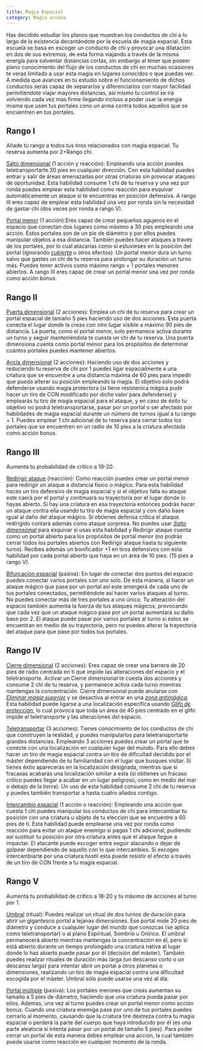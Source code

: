 ```yaml
---
title: Magia Espacial
category: Magia arcana
---
```


Has decidido estudiar los planos que muestran los conductos de chi a lo largo de la existencia decantándote por la escuela de magia espacial. Esta escuela se basa en escoger un conducto de chi  y provocar una dilatación en dos de sus extremos, de esta forma viajando a través de la misma energía para solventar distancias cortas, sin embargo al tener que poseer pleno conocimiento del flujo de los conductos de chi en muchas ocasiones te veras limitado a usar esta magia en lugares conocidos o que puedas ver. A medida que avances en tu estudio sobre el funcionamiento de dichos conductos serás capaz de separarlos y diferenciarlos con mayor facilidad permitiéndote viajar mayores distancias, así mismo tu control se irá volviendo cada vez mas firme llegando incluso a poder usar la energía misma que usen tus portales cono un arma contra todos aquellos que se encuentren en tus portales.

## Rango I

Añade tu rango a todos tus tiros relacionados con magia espacial. Tu reserva aumenta por 2+Rango chi.

<u>Salto dimensional</u> (1 acción y reacción): Empleando una acción puedes teletransportarte 30 pies en cualquier dirección. Con esta habilidad puedes entrar y salir de áreas amenazadas por otras criaturas sin provocar ataques de oportunidad. Esta habilidad consume 1 chi de tu reserva y una vez por ronda puedes emplear esta habilidad como reacción para esquivar automáticamente un ataque si te encuentras en posición defensiva. A rango III eres capaz de emplear esta habilidad una vez por ronda sin la necesidad de gastar chi (dos veces por ronda a rango V).

<u>Portal menor</u> (1 acción):Eres capaz de crear pequeños agujeros en el espacio que conectan dos lugares como máximo a 30 pies empleando una acción. Estos portales son de un pie de diámetro y por ellos puedes manipular objetos a esa distancia. También puedes hacer ataques a través de los portales, por lo cual atacarías como si estuvieses en la posición del portal (ignorando *[cubierta](https://raldamain.com/rules/Reglas%20principales/reglas%20de%20combate.html#cubierta)* u otros efectos). Un portal menor dura un turno salvo que gastes un chi de tu reserva para prolongar su duración un turno más. Puedes tener activos como máximo rango + 1 portales menores abiertos. A rango III eres capaz de crear un portal menor una vez por ronda como acción bonus.

## Rango II

<u>Puerta dimensional</u> (2 acciones): Emplea un chi de tu reserva para crear un portal espacial de tamaño 5 pies haciendo uso de dos acciones. Esta puerta conecta el lugar donde la creas con otro lugar visible a máximo 90 pies de distancia. La puerta, como el portal menor, solo permanece activa durante un turno y seguir manteniéndola te cuesta un chi de tu reserva. Una puerta dimensiona cuenta como portal menor para los propósitos de determinar cuántos portales puedes mantener abiertos.

<u>Ancla dimensional</u> (2 acciones): Haciendo uso de dos acciones y reduciendo tu reserva de chi por 1 puedes ligar espacialmente a una criatura que se encuentre a una distancia máxima de 60 pies para impedir que pueda alterar su posición empleando la magia. El objetivo solo podrá defenderse usando magia protectora (si tiene resistenica mágica pude hacer un tiro de CON modificado por dicho valor para defenderse) y emplearás tu tiro de magia espacial para el ataque, y en caso de éxito tu objetivo no podrá teletransportarse, pasar por un portal o ser afectado por habilidades de magia espacial durante un número de turnos igual a tu rango + 1. Puedes emplear 1 chi adicional de tu reserva para cerrar todos los portales que se encuentren en un radio de 10 pies a la criatura afectada como acción bonus.

## Rango III

Aumenta tu probabilidad de crítico a 19-20.

<u>Redirigir ataque</u> (reacción): Como reacción puedes crear un portal menor para redirigir un ataque a distancia físico o mágico. Para esta habilidad haces un tiro defensivo de magia espacial y si el objetivo falla su ataque este caerá por el portal y continuará su trayectoria por el lugar donde lo hayas abierto. Si hay una criatura en esa trayectoria entonces podrás hacer un ataque contra ella usando tu tiro de magia espacial y con daño base igual al daño del ataque mágico. Si obtienes defensa crítica el ataque redirigido contará además como ataque sorpresa. No puedes usar *[Salto dimensional](https://raldamain.com/rules/Rangos/Magia%20arcana/magia%20espacial.html#rango-i)* para esquivar si usas esta habilidad y Redirigir ataque cuenta como un portal abierto para los propósitos de portal menor (no podrás cerrar todos los portales abiertos con Redirigir ataque hasta tu siguiente turno). Recibes además un bonificador +1 en tiros defensivos con esta habilidad por cada portal abierto que haya en un área de 10 pies. (15 pies a rango V).

<u>Bifurcación espacial</u> (pasiva): En lugar de conectar dos puntos del espacio puedes conectar varios portales con uno solo. De esta manera, al hacer un ataque mágico que pase por un portal así este emergerá de cada uno de tus portales conectados, permitiéndote así hacer varios ataques al turno. No puedes conectar más de tres portales a uno único. Tu alteración del espacio también aumenta la fuerza de tus ataques mágicos, provocando que cada vez que un ataque mágico pase por un portal aumentará su daño base por 2. El ataque puede pasar por varios portales al turno si estos se encuentran en medio de su trayectoria, pero no puedes alterar la trayectoria del ataque para que pase por todos tus portales. 

## Rango IV

<u>Cierre dimensional</u> (2 acciones): Eres capaz de crear una barrera de 20 pies de radio centrada en ti que impide las alteraciones del espacio y el teletransporte. Activar un Cierre dimensional te cuesta dos acciones y consume 2 chi de tu reserva, y permanece activa cada turno mientras mantengas la concentración. Cierre dimensional puede anularse con *[Eliminar magia superior](https://raldamain.com/rules/Rangos/Magia%20arcana/magia%20protectora.html#rango-ii)* y se desactiva al entrar en una *[zona antimágica](https://raldamain.com/rules/Rangos/Magia%20arcana/magia%20protectora.html#rango-iv)*. Esta habilidad puede ligarse a una localización específica usando *[Glifo de protección](https://raldamain.com/rules/Rangos/Magia%20arcana/magia%20protectora.html#rango-iii)*, lo cual provoca que toda un área de 40 pies centrado en el glifo impide el teletransporte y las alteraciones del espacio. 

<u>Teletransportar</u> (3 acciones): Tienes conocimiento de los conductos de chi que construyen la realidad, y puedes manipularlos para teletransportarte grandes distancias. Empleando 3 acciones puedes crear un portal que te conecte con una localización en cualquier lugar del mundo. Para ello debes hacer un tiro de magia espacial contra un tiro de dificultad decidido por el máster dependiendo de tu familiaridad con el lugar que busques visitar. Si tienes éxito aparecerás en la localización designada, mientras que si fracasas acabarás una localización similar a esta (si obtienes un fracaso crítico puedes llegar a acabar en un lugar peligroso, como en medio del mar o debajo de la tierra). Un uso de esta habilidad consume 2 chi de tu reserva y puedes también transportar a hasta cuatro aliados contigo.

<u>Intercambio espacial</u> (1 acción o reacción): Empleando una acción que cuesta 1 chi puedes manipular los conductos de chi para intercambiar tu posición con una criatura u objeto de tu elección que se encuentre a 60 pies de ti. Esta habilidad puede emplearse una vez por ronda como reacción para evitar un ataque enemigo si pagas 1 chi adicional, pudiendo así sustituir tu posición por otra criatura antes que el ataque llegue a impactar. El atacante puede escoger entre seguir atacando o dejar de golpear dependiendo de aquello con lo que intercambies. Si escoges intercambiarte por una criatura hostil esta puede resistir el efecto a través de un tiro de CON frente a tu magia espacial.

## Rango V 

Aumenta tu probabilidad de crítico a 18-20 y tu máximo de acciones al turno por 1.

<u>Umbral</u> (ritual): Puedes realizar un ritual de dos turnos de duración para abrir un gigantesco portal a lejanas dimensiones. Ese portal mide 20 pies de diámetro y conduce a cualquier lugar del mundo que conozcas (se aplica como teletransportar) o al plano Espiritual, Sombrío u Onírico. El umbral permanecerá abierto mientras mantengas la concentración en él, pero si está abierto durante un tiempo prolongado una criatura nativa al lugar donde lo has abierto puede pasar por él (decisión del máster). También puedes realizar rituales de duración más larga (un descanso corto o un descanso largo) para intentar abrir un portal a otros planetas o dimensiones, realizando un tiro de magia espacial contra una dificultad escogida por el máster. Umbral sólo puede usarse una vez al día.

<u>Portal múltiple</u> (pasiva): Los portales menores que creas aumentan su tamaño a 5 pies de diámetro, haciendo que una criatura pueda pasar por ellos. Además, una vez al turno puedes crear un portal menor como acción bonus. Cuando una criatura enemiga pase por uno de tus portales puedes cerrarlo al momento, causando que la criatura tire destreza contra tu magia espacial o perderá la parte del cuerpo que haya introducido por él (es una parte aleatoria si intenta pasar por un portal de tamaño 5 pies). Para poder cerrar un portal de esta manera debes emplear una acción, la cual también puede usarse como reacción en cualquier momento de la ronda.